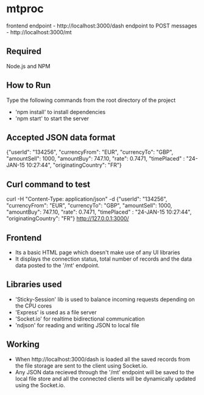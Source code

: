 # mtproc
frontend endpoint - http://localhost:3000/dash
endpoint to POST messages - http://localhost:3000/mt

Required
--------
Node.js and NPM

How to Run
----------
Type the following commands from the root directory of the project
- 'npm install' to install dependencies
- 'npm start' to start the server

Accepted JSON data format
-------------------------
{"userId": "134256", "currencyFrom": "EUR", "currencyTo": "GBP", "amountSell": 1000,
"amountBuy": 747.10, "rate": 0.7471, "timePlaced" : "24-JAN-15 10:27:44", "originatingCountry": "FR"}

Curl command to test
--------------------
curl -H "Content-Type: application/json" -d {"userId": "134256", "currencyFrom": "EUR", "currencyTo": "GBP", "amountSell": 1000,
"amountBuy": 747.10, "rate": 0.7471, "timePlaced" : "24-JAN-15 10:27:44", "originatingCountry": "FR"} http://127.0.0.1:3000/

Frontend
--------
- Its a basic HTML page which doesn't make use of any UI libraries
- It displays the connection status, total number of records and the data data posted to the '/mt' endpoint.

Libraries used
-------------- 
- 'Sticky-Session' lib is used to balance incoming requests depending on the CPU cores
- 'Express' is used as a file server
- 'Socket.io' for realtime bidirectional communication
- 'ndjson' for reading and writing JSON to local file

Working
-------
- When http://localhost:3000/dash is loaded all the saved records from the file storage are sent to the client using Socket.io.
- Any JSON data recieved through the '/mt' endpoint will be saved to the local file store and all the connected clients will be dynamically updated using the Socket.io.
